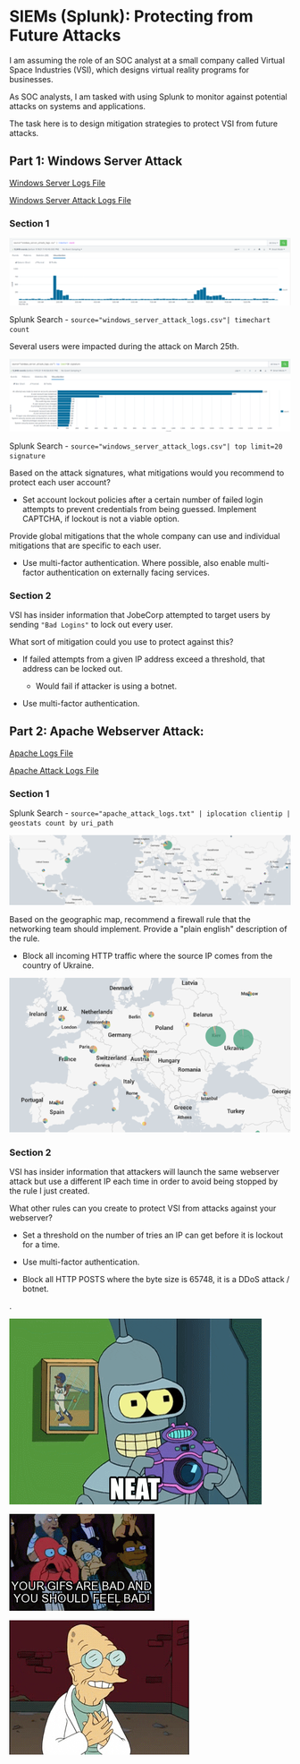 # SIEMs (Splunk): Protecting from Future Attacks

 I am assuming the role of an SOC analyst at a small company called Virtual Space Industries (VSI), which designs virtual reality programs for businesses. 

As SOC analysts, I am tasked with using Splunk to monitor against potential attacks on systems and applications.

The task here is to design mitigation strategies to protect VSI from future attacks.


## Part 1: Windows Server Attack

[Windows Server Logs File](https://github.com/dsteves28/CyberSecurity-Bootcamp/blob/main/19.%20SIEMs%20Part%202/windows_server_logs.csv)

[Windows Server Attack Logs File](https://github.com/dsteves28/CyberSecurity-Bootcamp/blob/main/19.%20SIEMs%20Part%202/windows_server_attack_logs.csv)

### Section 1

![timechart](https://github.com/dsteves28/CyberSecurity-Bootcamp/blob/main/19.%20SIEMs%20Part%202/timechart.PNG)

Splunk Search - `source="windows_server_attack_logs.csv"| timechart count`

Several users were impacted during the attack on March 25th.

![signatures](https://github.com/dsteves28/CyberSecurity-Bootcamp/blob/main/19.%20SIEMs%20Part%202/top%20signatures.PNG)

Splunk Search - `source="windows_server_attack_logs.csv"| top limit=20 signature`

Based on the attack signatures, what mitigations would you recommend to protect each user account? 

- Set account lockout policies after a certain number of failed login attempts to prevent credentials from being guessed. Implement CAPTCHA, if lockout is not a viable option.

Provide global mitigations that the whole company can use and individual mitigations that are specific to each user.

- Use multi-factor authentication. Where possible, also enable multi-factor authentication on externally facing services.

### Section 2
VSI has insider information that JobeCorp attempted to target users by sending `"Bad Logins"` to lock out every user.

What sort of mitigation could you use to protect against this?

- If failed attempts from a given IP address exceed a threshold, that address can be locked out.
    - Would fail if attacker is using a botnet.

- Use multi-factor authentication.

## Part 2: Apache Webserver Attack:

[Apache Logs File](https://github.com/dsteves28/CyberSecurity-Bootcamp/blob/main/19.%20SIEMs%20Part%202/apache_logs.txt)

[Apache Attack Logs File](https://github.com/dsteves28/CyberSecurity-Bootcamp/blob/main/19.%20SIEMs%20Part%202/apache_attack_logs.txt)

### Section 1

Splunk Search - `source="apache_attack_logs.txt" | iplocation clientip | geostats count by uri_path`

![Map](https://github.com/dsteves28/CyberSecurity-Bootcamp/blob/main/19.%20SIEMs%20Part%202/Apache%20Attack%20Geo%20Map.PNG)

Based on the geographic map, recommend a firewall rule that the networking team should implement.
Provide a "plain english" description of the rule.

- Block all incoming HTTP traffic where the source IP comes from the country of Ukraine.

![Close_up_map](https://github.com/dsteves28/CyberSecurity-Bootcamp/blob/main/19.%20SIEMs%20Part%202/Map%20close%20up.PNG)


### Section 2

VSI has insider information that attackers will launch the same webserver attack but use a different IP each time in order to avoid being stopped by the rule I just created.


What other rules can you create to protect VSI from attacks against your webserver?

- Set a threshold on the number of tries an IP can get before it is lockout for a time.

- Use multi-factor authentication.

- Block all HTTP POSTS where the byte size is 65748, it is a DDoS attack / botnet.

.

![neat](https://github.com/dsteves28/CyberSecurity-Bootcamp/blob/main/19.%20SIEMs%20Part%202/neat.gif)

![badgifs](https://github.com/dsteves28/CyberSecurity-Bootcamp/blob/main/19.%20SIEMs%20Part%202/your%20gifs%20are%20bad.gif)

![sad](https://github.com/dsteves28/CyberSecurity-Bootcamp/blob/main/19.%20SIEMs%20Part%202/I%20made%20myself%20sad.gif)